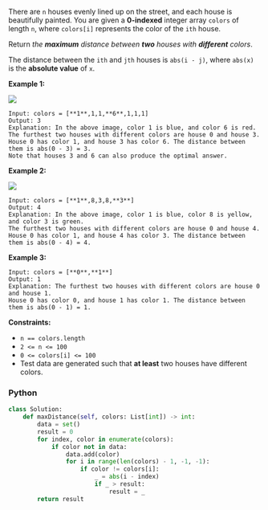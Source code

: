There are  `n`  houses evenly lined up on the street, and each house is beautifully painted. You are given a  **0-indexed**  integer array  `colors`  of length  `n`, where  `colors[i]`  represents the color of the  `ith`  house.

Return  _the  **maximum**  distance between  **two**  houses with  **different**  colors_.

The distance between the  `ith`  and  `jth`  houses is  `abs(i - j)`, where  `abs(x)`  is the  **absolute value**  of  `x`.

**Example 1:**

![](https://assets.leetcode.com/uploads/2021/10/31/eg1.png)
```
Input: colors = [**1**,1,1,**6**,1,1,1]
Output: 3
Explanation: In the above image, color 1 is blue, and color 6 is red.
The furthest two houses with different colors are house 0 and house 3.
House 0 has color 1, and house 3 has color 6. The distance between them is abs(0 - 3) = 3.
Note that houses 3 and 6 can also produce the optimal answer.
```

**Example 2:**

![](https://assets.leetcode.com/uploads/2021/10/31/eg2.png)
```
Input: colors = [**1**,8,3,8,**3**]
Output: 4
Explanation: In the above image, color 1 is blue, color 8 is yellow, and color 3 is green.
The furthest two houses with different colors are house 0 and house 4.
House 0 has color 1, and house 4 has color 3. The distance between them is abs(0 - 4) = 4.
```

**Example 3:**
```
Input: colors = [**0**,**1**]
Output: 1
Explanation: The furthest two houses with different colors are house 0 and house 1.
House 0 has color 0, and house 1 has color 1. The distance between them is abs(0 - 1) = 1.
```

**Constraints:**

- `n == colors.length`
- `2 <= n <= 100`
- `0 <= colors[i] <= 100`
- Test data are generated such that  **at least**  two houses have different colors.


### Python
```python
class Solution:
    def maxDistance(self, colors: List[int]) -> int:
        data = set()
        result = 0
        for index, color in enumerate(colors):
            if color not in data:
                data.add(color)
                for i in range(len(colors) - 1, -1, -1):
                    if color != colors[i]:
                        _ = abs(i - index)
                        if _ > result:
                            result = _
        return result
```